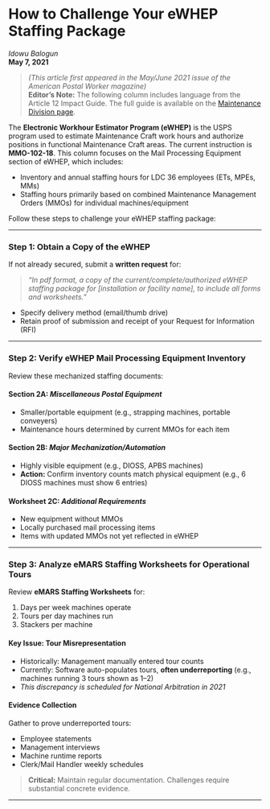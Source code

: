 # How to Challenge Your eWHEP Staffing Package  
*Idowu Balogun*  
**May 7, 2021**  

> *(This article first appeared in the May/June 2021 issue of the American Postal Worker magazine)*  
> **Editor’s Note:** The following column includes language from the Article 12 Impact Guide. The full guide is available on the [Maintenance Division page](https://apwu.org).  

The **Electronic Workhour Estimator Program (eWHEP)** is the USPS program used to estimate Maintenance Craft work hours and authorize positions in functional Maintenance Craft areas. The current instruction is **MMO-102-18**. This column focuses on the Mail Processing Equipment section of eWHEP, which includes:  
- Inventory and annual staffing hours for LDC 36 employees (ETs, MPEs, MMs)  
- Staffing hours primarily based on combined Maintenance Management Orders (MMOs) for individual machines/equipment  

Follow these steps to challenge your eWHEP staffing package:  

---

### Step 1: Obtain a Copy of the eWHEP  
If not already secured, submit a **written request** for:  
> *“In pdf format, a copy of the current/complete/authorized eWHEP staffing package for [installation or facility name], to include all forms and worksheets.”*  

- Specify delivery method (email/thumb drive)  
- Retain proof of submission and receipt of your Request for Information (RFI)  

---

### Step 2: Verify eWHEP Mail Processing Equipment Inventory  
Review these mechanized staffing documents:  

#### Section 2A: *Miscellaneous Postal Equipment*  
- Smaller/portable equipment (e.g., strapping machines, portable conveyers)  
- Maintenance hours determined by current MMOs for each item  

#### Section 2B: *Major Mechanization/Automation*  
- Highly visible equipment (e.g., DIOSS, APBS machines)  
- **Action:** Confirm inventory counts match physical equipment (e.g., 6 DIOSS machines must show 6 entries)  

#### Worksheet 2C: *Additional Requirements*  
- New equipment without MMOs  
- Locally purchased mail processing items  
- Items with updated MMOs not yet reflected in eWHEP  

---

### Step 3: Analyze eMARS Staffing Worksheets for Operational Tours  
Review **eMARS Staffing Worksheets** for:  
1. Days per week machines operate  
2. Tours per day machines run  
3. Stackers per machine  

#### Key Issue: Tour Misrepresentation  
- Historically: Management manually entered tour counts  
- Currently: Software auto-populates tours, **often underreporting** (e.g., machines running 3 tours shown as 1–2)  
- *This discrepancy is scheduled for National Arbitration in 2021*  

#### Evidence Collection  
Gather to prove underreported tours:  
- Employee statements  
- Management interviews  
- Machine runtime reports  
- Clerk/Mail Handler weekly schedules  
> **Critical:** Maintain regular documentation. Challenges require substantial concrete evidence.  

---
